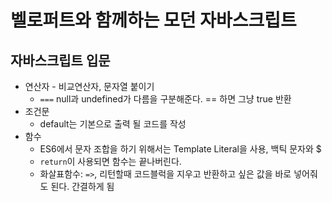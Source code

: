 # 벨로퍼트와 함께하는 모던 자바스크립트

## 자바스크립트 입문

* 연산자 - 비교연산자, 문자열 붙이기
    * `===` null과 undefined가 다름을 구분해준다. == 하면 그냥 true 반환
* 조건문
    * default는 기본으로 출력 될 코드를 작성
* 함수
    * ES6에서 문자 조합을 하기 위해서는 Template Literal을 사용, 백틱 문자와 $
    * `return`이 사용되면 함수는 끝나버린다. 
    * 화살표함수: `=>`, 리턴할때 코드블럭을 지우고 반환하고 싶은 값을 바로 넣어줘도 된다. 간결하게 됨
    
